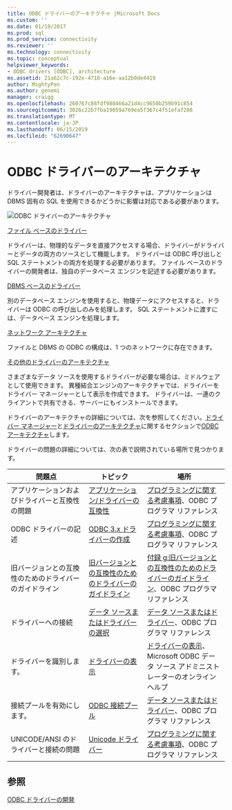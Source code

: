 ```yaml
---
title: ODBC ドライバーのアーキテクチャ |Microsoft Docs
ms.custom: ''
ms.date: 01/19/2017
ms.prod: sql
ms.prod_service: connectivity
ms.reviewer: ''
ms.technology: connectivity
ms.topic: conceptual
helpviewer_keywords:
- ODBC drivers [ODBC], architecture
ms.assetid: 21a62c7c-192e-4718-a16e-aa12b0de4419
author: MightyPen
ms.author: genemi
manager: craigg
ms.openlocfilehash: 260767c88fdf980466a21d4cc9658b259b91c854
ms.sourcegitcommit: 3026c22b7fba19059a769ea5f367c4f51efaf286
ms.translationtype: MT
ms.contentlocale: ja-JP
ms.lasthandoff: 06/15/2019
ms.locfileid: "62690647"
---
```

# <a name="odbc-driver-architecture"></a>ODBC ドライバーのアーキテクチャ
ドライバー開発者は、ドライバーのアーキテクチャは、アプリケーションは DBMS 固有の SQL を使用できるかどうかに影響は対応である必要があります。  
  
 ![ODBC ドライバーのアーキテクチャ](../../../odbc/reference/develop-driver/media/odbcdriverovruarch.gif "ODBCDriverOvruArch")  
  
 [ファイル ベースのドライバー](../../../odbc/reference/file-based-drivers.md)  
  
 ドライバーは、物理的なデータを直接アクセスする場合、ドライバーがドライバーとデータの両方のソースとして機能します。 ドライバーは ODBC 呼び出しと SQL ステートメントの両方を処理する必要があります。 ファイル ベースのドライバーの開発者は、独自のデータベース エンジンを記述する必要があります。  
  
 [DBMS ベースのドライバー](../../../odbc/reference/dbms-based-drivers.md)  
  
 別のデータベース エンジンを使用すると、物理データにアクセスすると、ドライバーは ODBC の呼び出しのみを処理します。 SQL ステートメントに渡すには、データベース エンジンを処理します。  
  
 [ネットワーク アーキテクチャ](../../../odbc/reference/network-example.md)  
  
 ファイルと DBMS の ODBC の構成は、1 つのネットワークに存在できます。  
  
 [その他のドライバーのアーキテクチャ](../../../odbc/reference/other-driver-architectures.md)  
  
 さまざまなデータ ソースを使用するドライバーが必要な場合は、ミドルウェアとして使用できます。 異種結合エンジンのアーキテクチャでは、ドライバーをドライバー マネージャーとして表示を作成できます。 ドライバーは、一連のクライアントで共有できる、サーバーにもインストールできます。  
  
 ドライバーのアーキテクチャの詳細については、次を参照してください。[ドライバー マネージャー](../../../odbc/reference/the-driver-manager.md)と[ドライバーのアーキテクチャ](../../../odbc/reference/driver-architecture.md)に関するセクションで[ODBC アーキテクチャ](../../../odbc/reference/odbc-architecture.md)します。  
  
 ドライバーの問題の詳細については、次の表で説明されている場所で見つかります。  
  
|問題点|トピック|場所|  
|-----------|-----------|--------------|  
|アプリケーションおよびドライバーと互換性の問題|[アプリケーション/ドライバーの互換性](../../../odbc/reference/develop-app/application-and-driver-compatibility.md)|[プログラミングに関する考慮事項](../../../odbc/reference/develop-app/programming-considerations.md)、ODBC プログラマ リファレンス|  
|ODBC ドライバーの記述|[ODBC 3.x ドライバーの作成](../../../odbc/reference/develop-app/writing-odbc-3-x-drivers.md)|[プログラミングに関する考慮事項](../../../odbc/reference/develop-app/programming-considerations.md)、ODBC プログラマ リファレンス|  
|旧バージョンとの互換性のためのドライバーのガイドライン|[旧バージョンとの互換性のためのドライバーのガイドライン](../../../odbc/reference/appendixes/appendix-g-driver-guidelines-for-backward-compatibility.md)|[付録 g:旧バージョンとの互換性のためのドライバーのガイドライン](../../../odbc/reference/appendixes/appendix-g-driver-guidelines-for-backward-compatibility.md)、ODBC プログラマ リファレンス|  
|ドライバーへの接続|[データ ソースまたはドライバーの選択](../../../odbc/reference/develop-app/choosing-a-data-source-or-driver.md)|[データ ソースまたはドライバー](../../../odbc/reference/develop-app/connecting-to-a-data-source-or-driver.md)、ODBC プログラマ リファレンス|  
|ドライバーを識別します。|[ドライバーの表示](../../../odbc/admin/viewing-drivers.md)|[ドライバーの表示](../../../odbc/admin/viewing-drivers.md)、Microsoft ODBC データ ソース アドミニストレーターのオンライン ヘルプ|  
|接続プールを有効にします。|[ODBC 接続プール](../../../odbc/reference/develop-app/driver-manager-connection-pooling.md)|[データ ソースまたはドライバー](../../../odbc/reference/develop-app/connecting-to-a-data-source-or-driver.md)、ODBC プログラマ リファレンス|  
|UNICODE/ANSI のドライバーと接続の問題|[Unicode ドライバー](../../../odbc/reference/develop-app/unicode-drivers.md)|[プログラミングに関する考慮事項](../../../odbc/reference/develop-app/programming-considerations.md)、ODBC プログラマ リファレンス|  
  
## <a name="see-also"></a>参照  
 [ODBC ドライバーの開発](../../../odbc/reference/develop-driver/developing-an-odbc-driver.md)
